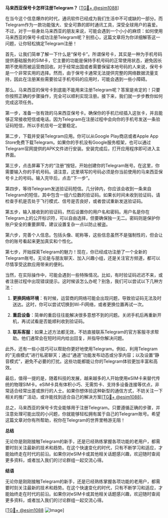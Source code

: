 **马来西亚保号卡怎样注册Telegram？** [[TG💪+ @esim1088](https://t.me/s/esim1088)]

在当今这个信息爆炸的时代，通讯软件已经成为我们生活中不可或缺的一部分。而Telegram作为一款功能强大、安全可靠的即时通讯工具，深受全球用户的喜爱。不过，对于一些身处马来西亚的朋友来说，可能会遇到一个小小的麻烦：如何使用马来西亚的保号卡成功注册Telegram呢？别担心，这篇文章将为你详细解答这一问题，让你轻松搞定Telegram注册！

首先，让我们简单了解一下什么是“保号卡”。所谓保号卡，其实是一种为手机号码提供基础服务的SIM卡，它主要的功能是保持手机号码的正常使用状态，避免因长期不使用而被运营商回收。对于经常出国或者需要保留本地号码的人来说，保号卡是一个非常实用的选择。然而，由于保号卡通常无法提供完整的网络数据流量支持，因此在注册某些需要验证手机号码的应用时，可能会遇到一些小障碍。

那么，马来西亚的保号卡到底能不能用来注册Telegram呢？答案是肯定的！只要你按照正确的步骤操作，完全可以顺利实现注册。接下来，我们就一步步教你如何完成这项任务。

第一步，准备一张有效的马来西亚保号卡。确保你的手机已经插入这张卡，并且能够正常接收短信或电话。因为Telegram在注册过程中会向你的手机号发送一条验证码短信，所以手机信号一定要稳定。

第二步，下载并安装Telegram应用。你可以从Google Play商店或者Apple App Store免费下载Telegram。如果你的手机没有Google服务框架，也可以通过Telegram官网提供的APK文件进行安装。安装完成后，打开应用程序即可进入主界面。

第三步，点击屏幕下方的“注册”按钮，开始创建你的Telegram账号。在这里，你需要输入你的手机号码。请注意，这里填写的号码必须是你当前使用的马来西亚保号卡上的号码。输入完毕后，点击“下一步”。

第四步，等待Telegram发送验证码短信。几分钟内，你应该会收到一条来自Telegram的短信，其中包含一组六位数的验证码。如果长时间未收到验证码，请检查手机是否处于飞行模式、信号是否良好，或者尝试重新发送验证码。

第五步，输入接收到的验证码，然后设置你的用户名和密码。用户名是你在Telegram上的公开标识符，可以自由选择，但要确保独一无二。密码则是保护你账户安全的重要屏障，建议设置复杂一点以防止被盗。

第六步，完善个人信息。包括头像、昵称等，这些信息虽然不是强制性的，但会让你的账号看起来更加真实和个性化。

第七步，开始探索Telegram的魅力！现在，你已经成功注册了一个全新的Telegram账号。无论是与朋友聊天、加入兴趣小组，还是关注官方频道，都可以尽情享受这款应用带来的便利。

当然，在实际操作中，可能会遇到一些特殊情况。比如，有时验证码迟迟不来，或者注册过程中出现错误提示。这时候该怎么办呢？别急，我们可以尝试以下几种方法：

1. **更换网络环境**：有时候，运营商的网络可能会出现问题，导致验证码无法及时送达。这时，你可以尝试切换到Wi-Fi网络，或者更换位置再试一次。

2. **重启设备**：简单的重启往往能解决很多意想不到的问题。关闭手机后再重新开机，再试试看是否能顺利收到验证码。

3. **联系客服**：如果上述方法都无效，不妨直接联系Telegram的官方客服寻求帮助。他们通常会在短时间内给出回复，并指导你解决问题。

此外，还有一些小技巧可以帮助你更好地使用Telegram。例如，利用Telegram的“无痕模式”进行私密聊天；通过“通道”功能发布动态或分享内容；以及设置“静音模式”，避免不必要的打扰。这些功能都能让你的Telegram体验更加丰富和高效。

最后，值得一提的是，随着科技的发展，越来越多的人开始使用eSIM卡来替代传统的物理SIM卡。eSIM卡具有体积小巧、无需剪卡、支持多设备连接等优点，非常适合经常出差或旅行的人士。如果你想体验这种新型的通信方式，不妨关注一下相关的推广活动，或许能找到适合自己的解决方案[[TG💪+ @esim1088](https://t.me/s/esim1088)]。

总之，马来西亚的保号卡完全能够用于注册Telegram。只要遵循正确的步骤，并注意处理可能出现的小问题，你就能够轻松拥有属于自己的Telegram账号。希望这篇文章对你有所帮助，祝你在Telegram的世界里畅游无阻！

**总结**

无论你是刚刚接触Telegram的新手，还是已经熟练掌握各项功能的老用户，都需要时刻关注最新的技术和趋势。在这个快速变化的时代，只有不断学习和适应，才能始终走在时代的前沿。如果你对eSIM卡或其他相关话题感兴趣，欢迎随时查阅更多资料，或者加入我们的讨论群组一起交流心得。

**结语**

无论你是刚刚接触Telegram的新手，还是已经熟练掌握各项功能的老用户，都需要时刻关注最新的技术和趋势。在这个快速变化的时代，只有不断学习和适应，才能始终走在时代的前沿。如果你对eSIM卡或其他相关话题感兴趣，欢迎随时查阅更多资料，或者加入我们的讨论群组一起交流心得。

[[TG💪+ @esim1088](https://t.me/s/esim1088) ![Image](https://i.postimg.cc/4NQfJmqS/Snipaste-2025-05-13-00-14-12.png)]